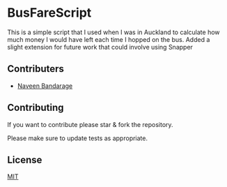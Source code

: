 # BusFareScript

This is a simple script that I used when I was in Auckland to calculate how much money I would have left each time I hopped on the bus. Added a slight extension for future work that could involve using Snapper


## Contributers
- [Naveen Bandarage](https://github.com/NaveenBandarage)


## Contributing
If you want to contribute please star & fork the repository.

Please make sure to update tests as appropriate.

## License
[MIT](https://choosealicense.com/licenses/mit/)
